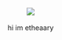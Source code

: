 

<p align="center">
  <img src="https://i.ibb.co/bLbS1QS/etheaarygit.png">
  <br><br>
  hi im etheaary
</p>
